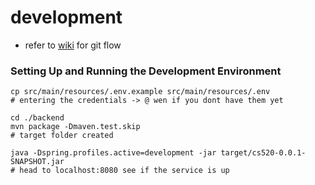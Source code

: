# development

- refer to [wiki](https://github.com/xyw0025/CS520_group_project/wiki) for git flow

### Setting Up and Running the Development Environment

```
cp src/main/resources/.env.example src/main/resources/.env
# entering the credentials -> @ wen if you dont have them yet

cd ./backend
mvn package -Dmaven.test.skip
# target folder created 

java -Dspring.profiles.active=development -jar target/cs520-0.0.1-SNAPSHOT.jar
# head to localhost:8080 see if the service is up
```